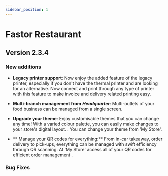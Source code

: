 ```yaml
---
sidebar_position: 1
---
```


# Fastor Restaurant

## Version 2.3.4

### New additions

- **Legacy printer support**:  Now enjoy the added feature of the legacy printer, especially if you don't have the thermal printer and are looking for an alternative.  Now connect and print through any type of printer with this feature to make invoice and delivery related printing easy. 

- **Multi-branch management  from** ***Headquarter***: Multi-outlets of your food business can be managed from a single screen.

- **Upgrade your theme**: Enjoy customisable themes that you can change any time! With a varied colour palette, you can easily make changes to your store's digital layout. . You can  change your theme from  'My Store'.

- ** Manage your QR codes for everything:** From in-car takeaway, order delivery to pick-ups, everything can be managed with swift efficiency through QR scanning. At 'My Store' access all of your QR codes for efficient order management .


### Bug Fixes